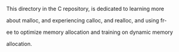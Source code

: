 This directory in the C repository, is dedicated to learning more

about malloc, and experiencing calloc, and realloc, and using fr-

ee to optimize memory allocation and training on dynamic memory

allocation.
